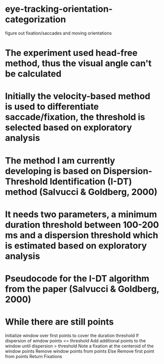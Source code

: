 # eye-tracking-orientation-categorization
figure out fixation/saccades and moving orientations

# The experiment used head-free method, thus the visual angle can't be calculated
# Initially the velocity-based method is used to differentiate saccade/fixation, the threshold is selected based on exploratory analysis
# The method I am currently developing is based on Dispersion-Threshold Identification (I-DT) method (Salvucci & Goldberg, 2000)
# It needs two parameters, a minimum duration threshold between 100-200 ms and a dispersion threshold which is estimated based on exploratory analysis

# Pseudocode for the I-DT algorithm from the paper (Salvucci & Goldberg, 2000)

# While there are still points
  Initialize window over first points to cover the duration threshold
  If dispersion of window points <= threshold
    Add additional points to the window until dispersion > threshold
    Note a fixation at the centeroid of the window points
    Remove window points from points
  Else 
    Remove first point from points
Return Fixations
